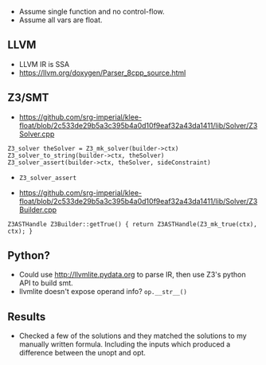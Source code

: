 - Assume single function and no control-flow.
- Assume all vars are float.

## LLVM

- LLVM IR is SSA
- https://llvm.org/doxygen/Parser_8cpp_source.html

## Z3/SMT

- https://github.com/srg-imperial/klee-float/blob/2c533de29b5a3c395b4a0d10f9eaf32a43da1411/lib/Solver/Z3Solver.cpp

```
Z3_solver theSolver = Z3_mk_solver(builder->ctx)
Z3_solver_to_string(builder->ctx, theSolver)
Z3_solver_assert(builder->ctx, theSolver, sideConstraint)
```

- `Z3_solver_assert`

- https://github.com/srg-imperial/klee-float/blob/2c533de29b5a3c395b4a0d10f9eaf32a43da1411/lib/Solver/Z3Builder.cpp

```
Z3ASTHandle Z3Builder::getTrue() { return Z3ASTHandle(Z3_mk_true(ctx), ctx); }
```

## Python?

- Could use http://llvmlite.pydata.org to parse IR, then use Z3's python API to
  build smt.
- llvmlite doesn't expose operand info? `op.__str__()`

## Results

- Checked a few of the solutions and they matched the solutions to my manually
  written formula. Including the inputs which produced a difference between the
  unopt and opt.
